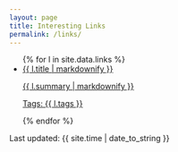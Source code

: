 ```yaml
---
layout: page
title: Interesting Links
permalink: /links/
---
```


<ul>
  {% for l in site.data.links %}
    <li>
      <a href="{{ l.url }}">{{ l.title | markdownify }}
        <p>{{ l.summary | markdownify }}</p>
        <p class="h6">Tags: {{ l.tags }}</p>
      </a>
    </li>
  {% endfor %}
</ul>

Last updated: {{ site.time | date_to_string }}

<!--
{% for l in site.data.links %}
<div class="md-col-6 mb2">
  <a class="overflow-hidden bg-white border rounded" href="{{ l.url }}">
    <div class="p1 white bg-blue">
      <h4 class="p1">{{ l.title }}</h4>
      <span class="right inline-block px1 white bg-gray rounded">{{ l.tags }}</span>
    </div>
    <div class="p1 clearfix">
      <p class="left m0">{{ l.summary }}</p>
    </div>
  </a>
</div>
{% endfor %}

<hr>
-->
